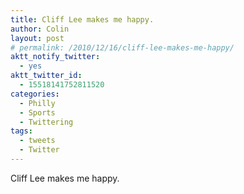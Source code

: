 ```yaml
---
title: Cliff Lee makes me happy.
author: Colin
layout: post
# permalink: /2010/12/16/cliff-lee-makes-me-happy/
aktt_notify_twitter:
  - yes
aktt_twitter_id:
  - 15518141752811520
categories:
  - Philly
  - Sports
  - Twittering
tags:
  - tweets
  - Twitter
---
```

Cliff Lee makes me happy.

